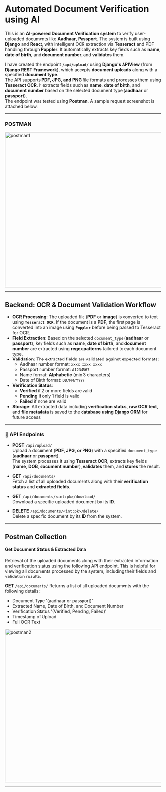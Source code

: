 # Automated Document Verification using AI

This is an **AI-powered Document Verification system** to verify user-uploaded documents like **Aadhaar**, **Passport**. The system is built using **Django** and **React**, with intelligent OCR extraction via **Tesseract** and PDF handling through **Poppler**. It automatically extracts key fields such as **name**, **date of birth**, and **document number**, and **validates** them.

I have created the endpoint **`/api/upload/`** using **Django's APIView** (from **Django REST Framework**), which accepts **document uploads** along with a specified **document type**.  
The API supports **PDF, JPG, and PNG** file formats and processes them using **Tesseract OCR**. It extracts fields such as **name**, **date of birth**, and **document number** based on the selected document type (**aadhaar** or **passport**).  
The endpoint was tested using **Postman**. A sample request screenshot is attached below.

---

### POSTMAN

<img width="943" height="500" alt="postman1" src="https://github.com/user-attachments/assets/c0da68fe-9dda-4ca8-85d5-9b61c2930726" />

---

## Backend: OCR & Document Validation Workflow

- **OCR Processing**: The uploaded file (**PDF** or **image**) is converted to text using **`Tesseract OCR`**. If the document is a **PDF**, the first page is converted into an image using **`Poppler`** before being passed to Tesseract for OCR.
- **Field Extraction**: Based on the selected `document_type` (**aadhaar** or **passport**), key fields such as **name**, **date of birth**, and **document number** are extracted using **regex patterns** tailored to each document type.
- **Validation**: The extracted fields are validated against expected formats:
  - Aadhaar number format: `xxxx xxxx xxxx`
  - Passport number format: `A1234567`
  - Name format: **Alphabetic** (min 3 characters)
  - Date of Birth format: `DD/MM/YYYY`
- **Verification Status**:
  - **Verified** if 2 or more fields are valid  
  - **Pending** if only 1 field is valid  
  - **Failed** if none are valid
- **Storage**: All extracted data including **verification status**, **raw OCR text**, and **file metadata** is saved to the **database using Django ORM** for future access.

---

### 🔗 API Endpoints

- **POST** `/api/upload/`  
  Upload a document (**PDF, JPG, or PNG**) with a specified `document_type` (**aadhaar** or **passport**).  
  The system processes it using **Tesseract OCR**, extracts key fields (**name**, **DOB**, **document number**), **validates** them, and **stores** the result.

- **GET** `/api/documents/`  
  Fetch a list of all uploaded documents along with their **verification status** and **extracted fields**.

- **GET** `/api/documents/<int:pk>/download/`  
  Download a specific uploaded document by its **ID**.

- **DELETE** `/api/documents/<int:pk>/delete/`  
  Delete a specific document by its **ID** from the system.

---

## Postman Collection

#### Get Document Status & Extracted Data

Retrieval of the uploaded documents along with their extracted information and verification status using the following API endpoint. This is helpful for viewing all documents processed by the system, including their fields and validation results.

**GET** `/api/documents/`
  Returns a list of all uploaded documents with the following details:
  - Document Type '(aadhaar or passport)'
  - Extracted Name, Date of Birth, and Document Number
  - Verification Status '(Verified, Pending, Failed)'
  - Timestamp of Upload
  - Full OCR Text

<img width="955" height="494" alt="postman2" src="https://github.com/user-attachments/assets/07e1a6f3-fa6e-4087-bac0-944eb7915ad2" />


---


